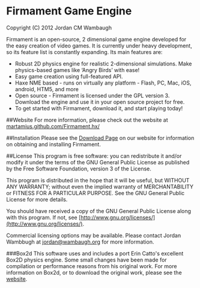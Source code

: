 Firmament Game Engine
=====================

Copyright (C) 2012 Jordan CM Wambaugh


Firmament is an open-source, 2 dimensional game engine developed for the easy creation of video games. 
It is currently under heavy development, so its feature list is constantly expanding. Its main features are:

* Robust 2D physics engine for realistic 2-dimensional simulations. Make physics-based games like ‘Angry Birds’ with ease!
* Easy game creation using full-featured API.
* Haxe NME based - runs on virtually any platform - Flash, PC, Mac, iOS, android, HTM5, and more
* Open source - Firmament is licensed under the GPL version 3. Download the engine and use it in your open source project for free.
* To get started with Firmament, download it, and start playing today!


##Website
For more information, please check out the website at [martamius.github.com/Firmament.hx/](http://martamius.github.com/Firmament.hx/)

##Installation
Please see the [Download Page](http://martamius.github.com/Firmament.hx/downloads.html) on our website for information on obtaining and installing Firmament. 

##License
This program is free software: you can redistribute it and/or modify
it under the terms of the GNU General Public License as published by
the Free Software Foundation, version 3 of the License.

This program is distributed in the hope that it will be useful,
but WITHOUT ANY WARRANTY; without even the implied warranty of
MERCHANTABILITY or FITNESS FOR A PARTICULAR PURPOSE.  See the
GNU General Public License for more details.

You should have received a copy of the GNU General Public License
along with this program.  If not, see [http://www.gnu.org/licenses/](http://www.gnu.org/licenses/).

Commercial licensing options may be available. Please contact Jordan Wambbugh at [jordan@wambaugh.org](mailto:jordan@wambaugh.org) for more information.

###Box2d
This software uses and includes a port Erin Catto's excellent Box2D physics engine. Some small changes have been made for compilation or performance reasons from his original work. For more information on Box2d, or to download the original work, please see the [website](http://box2d.org/).
